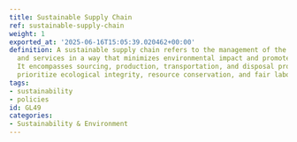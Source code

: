 ```yaml
---
title: Sustainable Supply Chain
ref: sustainable-supply-chain
weight: 1
exported_at: '2025-06-16T15:05:39.020462+00:00'
definition: A sustainable supply chain refers to the management of the flow of goods
  and services in a way that minimizes environmental impact and promotes social responsibility.
  It encompasses sourcing, production, transportation, and disposal processes that
  prioritize ecological integrity, resource conservation, and fair labor practices.
tags:
- sustainability
- policies
id: GL49
categories:
- Sustainability & Environment
---
```


